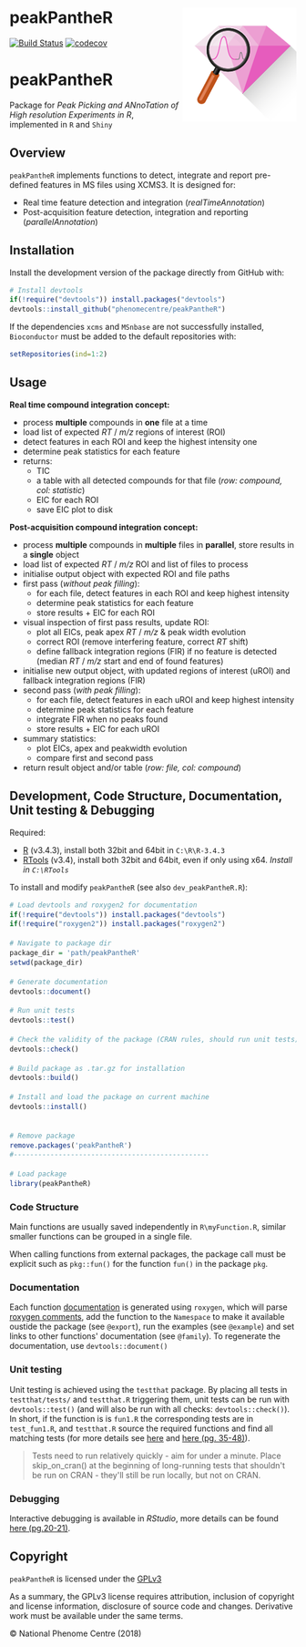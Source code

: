 
<!-- README.md is generated from README.Rmd. Please edit that file -->
peakPantheR <img src="man/figures/peakPantheR-logo.png" align="right" />
========================================================================

[![Build Status](https://travis-ci.org/phenomecentre/peakPantheR.svg?branch=master)](https://travis-ci.org/phenomecentre/peakPantheR) [![codecov](https://codecov.io/gh/phenomecentre/peakPantheR/branch/master/graph/badge.svg)](https://codecov.io/gh/phenomecentre/peakPantheR)

peakPantheR
===========

Package for *Peak Picking and ANnoTation of High resolution Experiments in R*, implemented in `R` and `Shiny`

Overview
--------

`peakPantheR` implements functions to detect, integrate and report pre-defined features in MS files using XCMS3. It is designed for:

-   Real time feature detection and integration (*realTimeAnnotation*)
-   Post-acquisition feature detection, integration and reporting (*parallelAnnotation*)

Installation
------------

Install the development version of the package directly from GitHub with:

``` r
# Install devtools
if(!require("devtools")) install.packages("devtools")
devtools::install_github("phenomecentre/peakPantheR")
```

If the dependencies `xcms` and `MSnbase` are not successfully installed, `Bioconductor` must be added to the default repositories with:

``` r
setRepositories(ind=1:2)
```

Usage
-----

**Real time compound integration concept:**

-   process **multiple** compounds in **one** file at a time
-   load list of expected *RT* / *m/z* regions of interest (ROI)
-   detect features in each ROI and keep the highest intensity one
-   determine peak statistics for each feature
-   returns:
    -   TIC
    -   a table with all detected compounds for that file (*row: compound, col: statistic*)
    -   EIC for each ROI
    -   save EIC plot to disk

**Post-acquisition compound integration concept:**

-   process **multiple** compounds in **multiple** files in **parallel**, store results in a **single** object
-   load list of expected *RT* / *m/z* ROI and list of files to process
-   initialise output object with expected ROI and file paths
-   first pass (*without peak filling*):
    -   for each file, detect features in each ROI and keep highest intensity
    -   determine peak statistics for each feature
    -   store results + EIC for each ROI
-   visual inspection of first pass results, update ROI:
    -   plot all EICs, peak apex *RT* / *m/z* & peak width evolution
    -   correct ROI (remove interfering feature, correct *RT* shift)
    -   define fallback integration regions (FIR) if no feature is detected (median *RT* / *m/z* start and end of found features)
-   initialise new output object, with updated regions of interest (uROI) and fallback integration regions (FIR)
-   second pass (*with peak filling*):
    -   for each file, detect features in each uROI and keep highest intensity
    -   determine peak statistics for each feature
    -   integrate FIR when no peaks found
    -   store results + EIC for each uROI
-   summary statistics:
    -   plot EICs, apex and peakwidth evolution
    -   compare first and second pass
-   return result object and/or table (*row: file, col: compound*)

Development, Code Structure, Documentation, Unit testing & Debugging
--------------------------------------------------------------------

Required:

-   [R](https://cran.rstudio.com/) (v3.4.3), install both 32bit and 64bit in `C:\R\R-3.4.3`
-   [RTools](https://cran.r-project.org/bin/windows/Rtools/) (v3.4), install both 32bit and 64bit, even if only using x64. *Install in `C:\RTools`*

To install and modify `peakPantheR` (see also `dev_peakPantheR.R`):

``` r
# Load devtools and roxygen2 for documentation
if(!require("devtools")) install.packages("devtools")
if(!require("roxygen2")) install.packages("roxygen2")

# Navigate to package dir
package_dir = 'path/peakPantheR'
setwd(package_dir)

# Generate documentation
devtools::document()

# Run unit tests
devtools::test()

# Check the validity of the package (CRAN rules, should run unit tests)
devtools::check()

# Build package as .tar.gz for installation
devtools::build()

# Install and load the package on current machine
devtools::install()


# Remove package
remove.packages('peakPantheR')
#------------------------------------------------

# Load package
library(peakPantheR)
```

### Code Structure

Main functions are usually saved independently in `R\myFunction.R`, similar smaller functions can be grouped in a single file.

When calling functions from external packages, the package call must be explicit such as `pkg::fun()` for the function `fun()` in the package `pkg`.

### Documentation

Each function [documentation](http://r-pkgs.had.co.nz/man.html#man-functions) is generated using `roxygen`, which will parse [roxygen comments](http://r-pkgs.had.co.nz/man.html#roxygen-comments), add the function to the `Namespace` to make it available oustide the package (see `@export`), run the examples (see `@example`) and set links to other functions' documentation (see `@family`). To regenerate the documentation, use `devtools::document()`

### Unit testing

Unit testing is achieved using the `testthat` package. By placing all tests in `testthat/tests/` and `testthat.R` triggering them, unit tests can be run with `devtools::test()` (and will also be run with all checks: `devtools::check()`). In short, if the function is is `fun1.R` the corresponding tests are in `test_fun1.R`, and `testthat.R` source the required functions and find all matching tests (for more details see [here](http://r-pkgs.had.co.nz/tests.html) and [here (pg. 35-48)](http://www.is.uni-freiburg.de/ressourcen/algorithm-design-and-software-engineering-oeffentlicher-zugriff/11_softwaretesting.pdf)).

> Tests need to run relatively quickly - aim for under a minute. Place skip\_on\_cran() at the beginning of long-running tests that shouldn't be run on CRAN - they'll still be run locally, but not on CRAN.

### Debugging

Interactive debugging is available in *RStudio*, more details can be found [here (pg.20-21)](http://www.is.uni-freiburg.de/ressourcen/algorithm-design-and-software-engineering-oeffentlicher-zugriff/11_softwaretesting.pdf).

Copyright
---------

`peakPantheR` is licensed under the [GPLv3](http://choosealicense.com/licenses/gpl-3.0/)

As a summary, the GPLv3 license requires attribution, inclusion of copyright and license information, disclosure of source code and changes. Derivative work must be available under the same terms.

© National Phenome Centre (2018)
